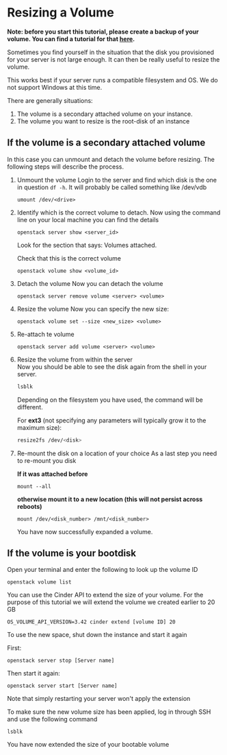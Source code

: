 # Resizing a Volume

**Note: before you start this tutorial, please create a backup of your volume. You can find a tutorial for that [here](https://docs.leaf.cloud/en/latest/volumes/Creating-a-volume-backup/).**

Sometimes you find yourself in the situation that the disk you provisioned for your server is not large enough. It can then be really useful to resize the volume. 

This works best if your server runs a compatible filesystem and OS. We do not support Windows at this time.


There are generally situations: 
1. The volume is a secondary attached volume on your instance.
2. The volume you want to resize is the root-disk of an instance


## If the volume is a secondary attached volume

In this case you can unmount and detach the volume before resizing. The following steps will describe the process.

1. Unmount the volume
    Login to the server and find which disk is the one in question `df -h`. It will probably be called something like /dev/vdb
    
    ```
    umount /dev/<drive>
    ```

2. Identify which is the correct volume to detach.
    Now using the command line on your local machine you can find the details

    ``` 
    openstack server show <server_id>
    ```

    Look for the section that says: Volumes attached. 
    
    Check that this is the correct volume 
    
    ```
    openstack volume show <volume_id>
    ```

3. Detach the volume
    Now you can detach the volume

    ```
    openstack server remove volume <server> <volume>
    ```

4. Resize the volume
    Now you can specify the new size:

    ```
    openstack volume set --size <new_size> <volume>
    ```

5. Re-attach te volume

    ```
    openstack server add volume <server> <volume>
    ```

6. Resize the volume from within the server  
    Now you should be able to see the disk again from the shell in your server.  

    ```bash
    lsblk
    ```

    Depending on the filesystem you have used, the command will be different.  

    For **ext3** (not specifying any parameters will typically grow it to the maximum size):  
    ```bash
    resize2fs /dev/<disk>
    ```


7. Re-mount the disk on a location of your choice
    As a last step you need to re-mount you disk
    
    **If it was attached before** 
    ```
    mount --all
     ```

    **otherwise mount it to a new location (this will not persist across reboots)**
    ```
    mount /dev/<disk_number> /mnt/<disk_number>
    ```

    You have now successfully expanded a volume.


## If the volume is your bootdisk

Open your terminal and enter the following to look up the volume ID 

```shell 
openstack volume list
```

You can use the Cinder API to extend the size of your volume. For the purpose of this tutorial we will extend the volume we created earlier to 20 GB

```shell
OS_VOLUME_API_VERSION=3.42 cinder extend [volume ID] 20
```

To use the new space, shut down the instance and start it again

First: 

```shell
openstack server stop [Server name]
```

Then start it again: 

```shell
openstack server start [Server name]
```

Note that simply restarting your server won't apply the extension

To make sure the new volume size has been applied, log in through SSH and use the following command

```shell
lsblk
```

You have now extended the size of your bootable volume

